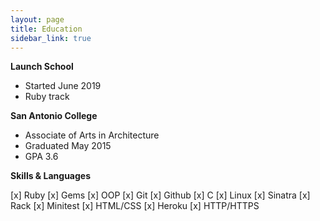 ```yaml
---
layout: page
title: Education
sidebar_link: true
---
```


**Launch School**
- Started June 2019
- Ruby track

**San Antonio College**
- Associate of Arts in Architecture
- Graduated May 2015
- GPA 3.6

**Skills & Languages**

[x] Ruby
[x] Gems
[x] OOP
[x] Git
[x] Github
[x] C 
[x] Linux
[x] Sinatra
[x] Rack
[x] Minitest
[x] HTML/CSS
[x] Heroku
[x] HTTP/HTTPS

